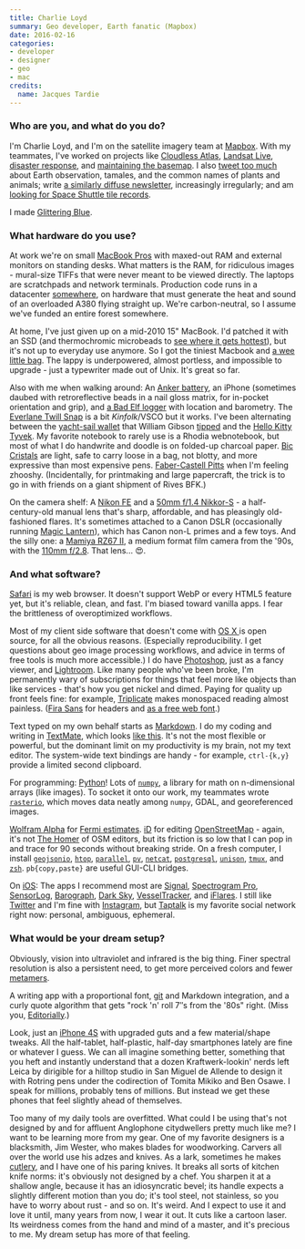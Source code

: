 ```yaml
---
title: Charlie Loyd
summary: Geo developer, Earth fanatic (Mapbox)
date: 2016-02-16
categories:
- developer
- designer
- geo
- mac
credits:
  name: Jacques Tardie
---
```


### Who are you, and what do you do?

I'm Charlie Loyd, and I'm on the satellite imagery team at [Mapbox](https://www.mapbox.com/ "A mapping company."). With my teammates, I've worked on projects like [Cloudless Atlas](http://www.wired.com/2013/05/a-cloudless-atlas/ "A WIRED article about MapBox's satellite imagery."), [Landsat Live](http://www.citylab.com/design/2015/03/roam-the-earth-in-real-time/388252/ "A CityLab article about MapBox's real-time satellite imagery."), [disaster response](https://www.mapbox.com/blog/nepal-imagery-collection/ "Charlie's MapBox's post about map data collection and disasters."), and [maintaining the basemap](https://www.mapbox.com/blog/new-zealand-aerial/ "Charlie's MapBox post about New Zealand."). I also [tweet too much](https://twitter.com/vruba "Charlie's Twitter account.") about Earth observation, tamales, and the common names of plants and animals; write [a similarly diffuse newsletter](http://tinyletter.com/vruba "Charlie's newsletter."), increasingly irregularly; and am [looking for Space Shuttle tile records](http://shuttletiles.space "Charlie's space shuttle tiles website.").

I made [Glittering Blue](https://glittering.blue/ "Charlie's Earth animation site.").

### What hardware do you use?

At work we're on small [MacBook Pros][macbook-pro] with maxed-out RAM and external monitors on standing desks. What matters is the RAM, for ridiculous images - mural-size TIFFs that were never meant to be viewed directly. The laptops are scratchpads and network terminals. Production code runs in a datacenter [somewhere](http://creativetimereports.org/2014/05/20/ingrid-burrington-the-cloud-is-not-the-territory-wnv/ "An article about data centers in northern Virginia."), on hardware that must generate the heat and sound of an overloaded A380 flying straight up. We're carbon-neutral, so I assume we've funded an entire forest somewhere.

At home, I've just given up on a mid-2010 15" MacBook. I'd patched it with an SSD (and thermochromic microbeads to [see where it gets hottest](https://twitter.com/vruba/status/627895234765000704 "Charlie's tweet showing the hot patches on his laptop.")), but it's not up to everyday use anymore. So I got the tiniest Macbook and [a wee little bag][campus-messenger]. The lappy is underpowered, almost portless, and impossible to upgrade - just a typewriter made out of Unix. It's great so far.

Also with me when walking around: An [Anker battery][astro-6700], an iPhone (sometimes daubed with retroreflective beads in a nail gloss matrix, for in-pocket orientation and grip), and [a Bad Elf logger][gps-pro-plus] with location and barometry. The [Everlane Twill Snap][twill-snap] is a bit _Kinfolk_/VSCO but it works. I've been alternating between the [yacht-sail wallet][wa-ben] that William Gibson [tipped](http://boingboing.net/2011/09/01/william-gibson-interview-boing.html "A Boing Boing interview with Willian Gibson.") and the [Hello Kitty Tyvek][hello-kitty-tyvek-mighty]. My favorite notebook to rarely use is a Rhodia webnotebook, but most of what I do handwrite and doodle is on folded-up charcoal paper. [Bic Cristals][cristal-xtra-smooth] are light, safe to carry loose in a bag, not blotty, and more expressive than most expensive pens. [Faber-Castell Pitts][pitt] when I'm feeling zhooshy. (Incidentally, for printmaking and large papercraft, the trick is to go in with friends on a giant shipment of Rives BFK.)

On the camera shelf: A [Nikon FE][fe] and a [50mm f/1.4 Nikkor-S][50mm-f1.4-nikkor-s-auto] - a half-century-old manual lens that's sharp, affordable, and has pleasingly old-fashioned flares. It's sometimes attached to a Canon DSLR (occasionally running [Magic Lantern][magic-lantern]), which has Canon non-L primes and a few toys. And the silly one: a [Mamiya RZ67 II][rz67-professional-ii], a medium format film camera from the '90s, with the [110mm f/2.8][rz67-110mm-f2.8]. That lens... 😍.

### And what software?

[Safari][] is my web browser. It doesn't support WebP or every HTML5 feature yet, but it's reliable, clean, and fast. I'm biased toward vanilla apps. I fear the brittleness of overoptimized workflows.

Most of my client side software that doesn't come with [OS X ][macos] is open source, for all the obvious reasons. (Especially reproducibility. I get questions about geo image processing workflows, and advice in terms of free tools is much more accessible.) I do have [Photoshop][], just as a fancy viewer, and [Lightroom][]. Like many people who've been broke, I'm permanently wary of subscriptions for things that feel more like objects than like services - that's how you get nickel and dimed. Paying for quality up front feels fine: for example, [Triplicate](http://practicaltypography.com/triplicate.html "A monospaced font.") makes monospaced reading almost painless. ([Fira Sans](https://github.com/mozilla/Fira "A monospaced font.") for headers and [as a free web font](https://www.google.com/fonts/specimen/Fira+Sans "The Fira Sans font available for web use on Google's font service.").)

Text typed on my own behalf starts as [Markdown][]. I do my coding and writing in [TextMate][], which looks [like this](http://basecase.org/2015/12/textmate "Charlie's TextMate screenshot."). It's not the most flexible or powerful, but the dominant limit on my productivity is my brain, not my text editor. The system-wide text bindings are handy - for example, `ctrl-{k,y}` provide a limited second clipboard.

For programming: [Python][]! Lots of [`numpy`][numpy], a library for math on n-dimensional arrays (like images). To socket it onto our work, my teammates wrote [`rasterio`][rasterio], which moves data neatly among `numpy`, GDAL, and georeferenced images.

[Wolfram Alpha][wolfram-alpha] for [Fermi estimates](https://en.wikipedia.org/wiki/Fermi_problem "The Wikipedia entry for Fermi problem."). [iD][] for editing [OpenStreetMap][] - again, it's not [The Homer](http://simpsons.wikia.com/wiki/The_Homer?file=TheHomer.png "An image of the car Homer Simpson invented.") of OSM editors, but its friction is so low that I can pop in and trace for 90 seconds without breaking stride. On a fresh computer, I install [`geojsonio`][geojsonio-cli], [`htop`][htop], [`parallel`][parallel], [`pv`][pv], [`netcat`][netcat], [`postgresql`][postgresql], [`unison`][unison], [`tmux`][tmux], and [`zsh`][zsh]. `pb{copy,paste}` are useful GUI-CLI bridges.

On [iOS][]: The apps I recommend most are [Signal][signal-ios], [Spectrogram Pro][spectrogram-pro-ios], [SensorLog][sensorlog-ios], [Barograph][barograph-ios], [Dark Sky][dark-sky-ios], [VesselTracker][vesseltracker-ios], and [iFlares][iflares-ios]. I still like [Twitter][twitter-ios] and I'm fine with [Instagram][instagram-ios], but [Taptalk][] is my favorite social network right now: personal, ambiguous, ephemeral.

### What would be your dream setup?

Obviously, vision into ultraviolet and infrared is the big thing. Finer spectral resolution is also a persistent need, to get more perceived colors and fewer [metamers](https://en.wikipedia.org/wiki/Metamerism_%28color%29 "The Wikipedia entry for Metamerism (colour).").

A writing app with a proportional font, [git][] and Markdown integration, and a curly quote algorithm that gets "rock 'n' roll 7″s from the '80s" right. (Miss you, [Editorially][].)

Look, just an [iPhone 4S][iphone-4s] with upgraded guts and a few material/shape tweaks. All the half-tablet, half-plastic, half-day smartphones lately are fine or whatever I guess. We can all imagine something better, something that you heft and instantly understand that a dozen Kraftwerk-lookin' nerds left Leica by dirigible for a hilltop studio in San Miguel de Allende to design it with Rotring pens under the codirection of Tomita Mikiko and Ben Osawe. I speak for millions, probably tens of millions. But instead we get these phones that feel slightly ahead of themselves.

Too many of my daily tools are overfitted. What could I be using that's not designed by and for affluent Anglophone citydwellers pretty much like me? I want to be learning more from my gear. One of my favorite designers is a blacksmith, Jim Wester, who makes blades for woodworking. Carvers all over the world use his adzes and knives. As a lark, sometimes he makes [cutlery](http://www.northbayforge.com/cutlery.htm "Cutlery made by Jim Wester."), and I have one of his paring knives. It breaks all sorts of kitchen knife norms: it's obviously not designed by a chef. You sharpen it at a shallow angle, because it has an idiosyncratic bevel; its handle expects a slightly different motion than you do; it's tool steel, not stainless, so you have to worry about rust - and so on. It's weird. And I expect to use it and love it until, many years from now, I wear it out. It cuts like a cartoon laser. Its weirdness comes from the hand and mind of a master, and it's precious to me. My dream setup has more of that feeling.

[50mm-f1.4-nikkor-s-auto]: https://kenrockwell.com/nikon/50mm-f14-s.htm "A camera lens."
[astro-6700]: https://www.amazon.com/Anker-Ultra-Compact-Generation-Techonology-High-Quality/dp/B00HA5RXYY "An external battery pack."
[barograph-ios]: https://itunes.apple.com/us/app/barograph-barometer-altimeter/id926055907 "A barometer and altimeter app."
[campus-messenger]: http://web.archive.org/web/20160602193318/https://www.casecrown.com/laptops/bags/11-inch-campus-messenger-bag "A laptop bag."
[cristal-xtra-smooth]: https://www.amazon.com/BIC-Cristal-Smooth-Medium-12-Count/dp/B00006IE6X "A ballpoint pen."
[dark-sky-ios]: https://darksky.net/app/ "A weather app."
[editorially]: http://web.archive.org/web/20130806043131/https://editorially.com/ "A web-based collaborative text editor."
[fe]: https://en.wikipedia.org/wiki/Nikon_FE "A 35mm SLR film camera."
[geojsonio-cli]: https://github.com/mapbox/geojsonio-cli "A command line tool for geojson.io."
[git]: https://git-scm.com/ "A version control system."
[gps-pro-plus]: https://bad-elf.com/pages/be-gps-2300-detail "A GPS receiver."
[hello-kitty-tyvek-mighty]: https://www.amazon.com/Hello-Kitty-Tyvek-Mighty-Wallet/dp/B005S2U1H2 "A wallet."
[htop]: http://hisham.hm/htop/ "A command-line process viewer."
[id]: https://learnosm.org/en/beginner/id-editor/ "An editor for OpenStreetMap."
[iflares-ios]: https://itunes.apple.com/us/app/iflares/id460705913 "An app for tracking Iridium satellite flares."
[instagram-ios]: https://itunes.apple.com/us/app/instagram/id389801252 "A photo taking/sharing app."
[ios]: https://www.apple.com/ios/ios-10/ "A mobile operating system."
[iphone-4s]: https://en.wikipedia.org/wiki/IPhone_4S "A smartphone."
[lightroom]: https://www.adobe.com/products/photoshop-lightroom.html "Photo management and editing software."
[macbook-pro]: https://www.apple.com/macbook-pro/ "A laptop."
[macos]: https://en.wikipedia.org/wiki/MacOS "An operating system for Mac hardware."
[magic-lantern]: http://magiclantern.wikia.com/wiki/Magic_Lantern_Firmware_Wiki "Custom firmware for high-end Canon cameras."
[markdown]: https://daringfireball.net/projects/markdown/ "An email-like format for marking up text."
[netcat]: http://nc110.sourceforge.net/ "A tool for network debugging/exploring."
[numpy]: https://www.numpy.org/ "A Python package for scientific computing."
[openstreetmap]: https://www.openstreetmap.org/ "A crowdsourced map."
[parallel]: http://www.gnu.org/software/parallel/ "A command-line tool for executing multiple processes across one or more computers."
[photoshop]: https://www.adobe.com/products/photoshop.html "A bitmap image editor."
[pitt]: https://www.amazon.com/Faber-Castell-Pitt-Brush-Pen-Pkg-Assorted/dp/B000PSZ304 "Artist pens using a brush."
[postgresql]: https://www.postgresql.org/ "A relational database server."
[pv]: http://www.ivarch.com/programs/pv.shtml "A command-line tool for viewing data sent over a pipeline."
[python]: https://www.python.org/ "An interpreted scripting language."
[rasterio]: https://github.com/mapbox/rasterio/ "A geospatial raster library for Python."
[rz67-110mm-f2.8]: http://www.photographyreview.com/cat/lenses/medium-format/mamiya/rz-67-110mm-f-2-8/prd_85199_3113crx.aspx "A camera lens."
[rz67-professional-ii]: https://en.wikipedia.org/wiki/Mamiya_RZ67 "A medium format SLR camera."
[safari]: https://www.apple.com/safari/ "A fast web browser."
[sensorlog-ios]: https://itunes.apple.com/us/app/sensorlog/id388014573 "An app for extracting sensor data from your device."
[signal-ios]: https://github.com/WhisperSystems/Signal-iOS "A private chat app."
[spectrogram-pro-ios]: https://itunes.apple.com/us/app/spectrogram-pro-super-smooth/id415301721 "A spectral analysis app."
[taptalk]: http://web.archive.org/web/20161116155430/http://hello.taptalk.me:80/ "A photo and video messaging service."
[textmate]: https://macromates.com/ "A text editor for the Mac."
[tmux]: https://sourceforge.net/projects/tmux/ "A terminal multiplexer, similar to screen."
[twill-snap]: https://www.everlane.com/collections/mens-backpacks-bags/products/mens-twill-backpack-grey "A backpack."
[twitter-ios]: https://itunes.apple.com/app/twitter/id333903271 "A Twitter client."
[unison]: http://www.cis.upenn.edu/~bcpierce/unison/ "A file syncing tool."
[vesseltracker-ios]: http://web.archive.org/web/20160609210707/http://www.vesseltracker.com/en/static/IPhone.html "An app for tracking the location of ships."
[wa-ben]: http://www.yasutomo2020.com/wallet.htm "A Cuben Fiber wallet."
[wolfram-alpha]: https://www.wolframalpha.com/ "An online knowledge engine."
[zsh]: https://www.zsh.org/ "An interactive shell and scripting language."
